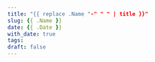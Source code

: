 ```yaml
---
title: "{{ replace .Name "-" " " | title }}"
slug: {{ .Name }}
date: {{ .Date }}
with_date: true
tags:
draft: false
---
```

